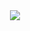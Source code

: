 <div align="center">
  <img src="https://user-images.githubusercontent.com/25671369/230687343-4508be89-195b-4974-97b5-3a30e4b2277e.gif"/>
<div>